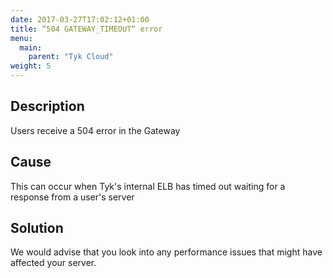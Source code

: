 ```yaml
---
date: 2017-03-27T17:02:12+01:00
title: “504 GATEWAY_TIMEOUT“ error
menu:
  main:
    parent: "Tyk Cloud"
weight: 5 
---
```


## Description

Users receive a 504 error in the Gateway

## Cause

This can occur when Tyk's internal ELB has timed out waiting for a response from a user's server

## Solution

We would advise that you look into any performance issues that might have affected your server.